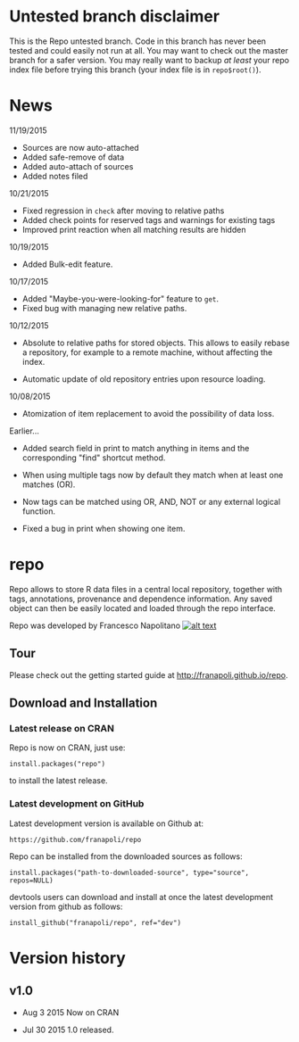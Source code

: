 <!-- Grab your social icons from https://github.com/carlsednaoui/gitsocial -->
[1.2]: http://i.imgur.com/wWzX9uB.png (me on Twitter)
[1]: http://www.twitter.com/franapoli
<!-- Grab your social icons from https://github.com/carlsednaoui/gitsocial -->

# Untested branch disclaimer

This is the Repo untested branch. Code in this branch has never been
tested and could easily not run at all. You may want to check out the
master branch for a safer version. You may really want to backup *at
least* your repo index file before trying this branch (your index file
is in `repo$root()`).

# News

11/19/2015

+ Sources are now auto-attached
+ Added safe-remove of data
+ Added auto-attach of sources
+ Added notes filed

10/21/2015

+ Fixed regression in `check` after moving to relative paths
+ Added check points for reserved tags and warnings for existing tags
+ Improved print reaction when all matching results are hidden

10/19/2015

+ Added Bulk-edit feature.

10/17/2015

+ Added "Maybe-you-were-looking-for" feature to `get`.
+ Fixed bug with managing new relative paths.

10/12/2015

+ Absolute to relative paths for stored objects. This allows to easily
rebase a repository, for example to a remote machine, without affecting
the index.

+ Automatic update of old repository entries upon resource loading.

10/08/2015

+ Atomization of item replacement to avoid the possibility of data
loss.

Earlier...

+ Added search field in print to match anything in items and the
corresponding "find" shortcut method.

+ When using multiple tags now by default they match when at least one
matches (OR).

+ Now tags can be matched using OR, AND, NOT or any external logical
function.

+ Fixed a bug in print when showing one item.


# repo

Repo allows to store R data files in a central local repository, together
with tags, annotations, provenance and dependence information. Any saved
object can then be easily located and loaded through the repo interface.

Repo was developed by Francesco Napolitano [![alt text][1.2]][1]

## Tour

Please check out the getting started guide at http://franapoli.github.io/repo.


## Download and Installation

### Latest release on CRAN

Repo is now on CRAN, just use:

    install.packages("repo")
    
to install the latest release.

### Latest development on GitHub

Latest development version is available on Github at:

    https://github.com/franapoli/repo

Repo can be installed from the downloaded sources as follows:

    install.packages("path-to-downloaded-source", type="source", repos=NULL)

devtools users can download and install at once the latest development
version from github as follows:

    install_github("franapoli/repo", ref="dev")


# Version history
## v1.0

+ Aug 3 2015
    Now on CRAN

+ Jul 30 2015
    1.0 released.
